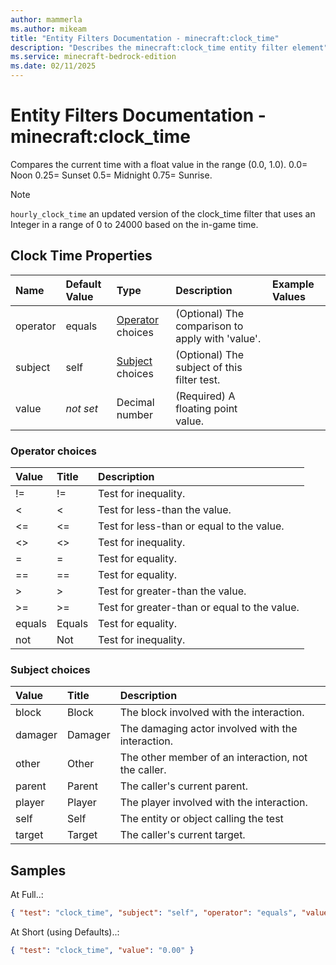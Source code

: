 ```yaml
---
author: mammerla
ms.author: mikeam
title: "Entity Filters Documentation - minecraft:clock_time"
description: "Describes the minecraft:clock_time entity filter element"
ms.service: minecraft-bedrock-edition
ms.date: 02/11/2025 
---
```


# Entity Filters Documentation - minecraft:clock_time

Compares the current time with a float value in the range (0.0, 1.0).0.0= Noon0.25= Sunset0.5= Midnight0.75= Sunrise.

> [!Note]
> `hourly_clock_time` an updated version of the clock_time filter that uses an Integer in a range of 0 to 24000 based on the in-game time.


## Clock Time Properties

|Name       |Default Value |Type |Description |Example Values |
|:----------|:-------------|:----|:-----------|:------------- |
| operator | equals | [Operator](#operator-choices) choices | (Optional) The comparison to apply with 'value'. |  | 
| subject | self | [Subject](#subject-choices) choices | (Optional) The subject of this filter test. |  | 
| value | *not set* | Decimal number | (Required) A floating point value. |  | 

### Operator choices

|Value       |Title |Description |
|:-----------|:-----|:-----------|
| != | != | Test for inequality.|
| < | < | Test for less-than the value.|
| <= | <= | Test for less-than or equal to the value.|
| <> | <> | Test for inequality.|
| = | = | Test for equality.|
| == | == | Test for equality.|
| > | > | Test for greater-than the value.|
| >= | >= | Test for greater-than or equal to the value.|
| equals | Equals | Test for equality.|
| not | Not | Test for inequality.|

### Subject choices

|Value       |Title |Description |
|:-----------|:-----|:-----------|
| block | Block | The block involved with the interaction.|
| damager | Damager | The damaging actor involved with the interaction.|
| other | Other | The other member of an interaction, not the caller.|
| parent | Parent | The caller's current parent.|
| player | Player | The player involved with the interaction.|
| self | Self | The entity or object calling the test|
| target | Target | The caller's current target.|

## Samples

At Full..: 

```json
{ "test": "clock_time", "subject": "self", "operator": "equals", "value": "0.00" }
```

At Short (using Defaults)..: 

```json
{ "test": "clock_time", "value": "0.00" }
```
